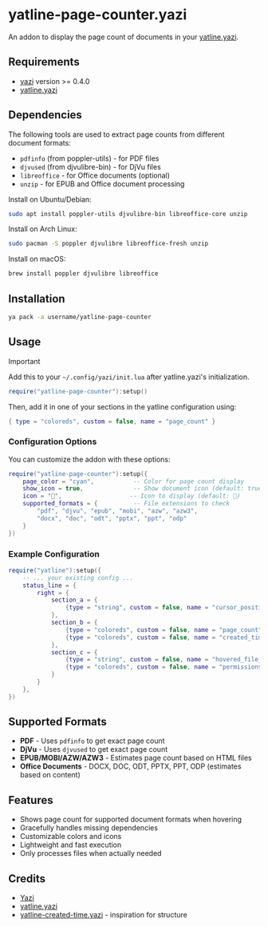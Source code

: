 # yatline-page-counter.yazi
An addon to display the page count of documents in your [yatline.yazi](https://github.com/imsi32/yatline.yazi).

## Requirements
- [yazi](https://github.com/sxyazi/yazi) version >= 0.4.0
- [yatline.yazi](https://github.com/imsi32/yatline.yazi)

## Dependencies
The following tools are used to extract page counts from different document formats:
- `pdfinfo` (from poppler-utils) - for PDF files
- `djvused` (from djvulibre-bin) - for DjVu files  
- `libreoffice` - for Office documents (optional)
- `unzip` - for EPUB and Office document processing

Install on Ubuntu/Debian:
```sh
sudo apt install poppler-utils djvulibre-bin libreoffice-core unzip
```

Install on Arch Linux:
```sh
sudo pacman -S poppler djvulibre libreoffice-fresh unzip
```

Install on macOS:
```sh
brew install poppler djvulibre libreoffice
```

## Installation
```sh
ya pack -a username/yatline-page-counter
```

## Usage
> [!IMPORTANT]
> Add this to your `~/.config/yazi/init.lua` after yatline.yazi's initialization.

```lua
require("yatline-page-counter"):setup()
```

Then, add it in one of your sections in the yatline configuration using:
```lua
{ type = "coloreds", custom = false, name = "page_count" }
```

### Configuration Options
You can customize the addon with these options:
```lua
require("yatline-page-counter"):setup({
    page_color = "cyan",           -- Color for page count display
    show_icon = true,              -- Show document icon (default: true)
    icon = "📄",                   -- Icon to display (default: 📄)
    supported_formats = {          -- File extensions to check
        "pdf", "djvu", "epub", "mobi", "azw", "azw3",
        "docx", "doc", "odt", "pptx", "ppt", "odp"
    }
})
```

### Example Configuration
```lua
require("yatline"):setup({
    -- ... your existing config ...
    status_line = {
        right = {
            section_a = {
                {type = "string", custom = false, name = "cursor_position"},
            },
            section_b = {
                {type = "coloreds", custom = false, name = "page_count"},
                {type = "coloreds", custom = false, name = "created_time"},
            },
            section_c = {
                {type = "string", custom = false, name = "hovered_file_extension", params = {true}},
                {type = "coloreds", custom = false, name = "permissions"},
            }
        }
    },
})
```

## Supported Formats
- **PDF** - Uses `pdfinfo` to get exact page count
- **DjVu** - Uses `djvused` to get exact page count  
- **EPUB/MOBI/AZW/AZW3** - Estimates page count based on HTML files
- **Office Documents** - DOCX, DOC, ODT, PPTX, PPT, ODP (estimates based on content)

## Features
- Shows page count for supported document formats when hovering
- Gracefully handles missing dependencies
- Customizable colors and icons
- Lightweight and fast execution
- Only processes files when actually needed

## Credits
- [Yazi](https://github.com/sxyazi/yazi)
- [yatline.yazi](https://github.com/imsi32/yatline.yazi)
- [yatline-created-time.yazi](https://github.com/wekauwau/yatline-created-time) - inspiration for structure